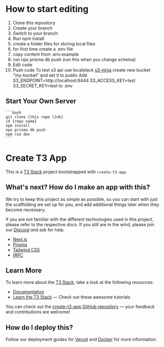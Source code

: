 # How to start editing

1. Clone this repository
2. Create your branch
3. Switch to your branch
4. Run npm install
5. create a folder files for storing local files
6. for first time create a .env file
7. copy content from .env.example
9. run npx prisma db push (run this when you change schema)
8. Edit code
9. Push code
To test s3 api use localstack [s3-ninja](https://s3ninja.net/)
create new bucket "my-bucket" and set it to public
Add S3_ENDPOINT=http://localhost:9444
S3_ACCESS_KEY=test
S3_SECRET_KEY=test to .env
## Start Your Own Server

    ```bash
    git clone {this repo link}
    cd {repo name}
    npm install
    npx prisma db push
    npm run dev
    ```

# Create T3 App

This is a [T3 Stack](https://create.t3.gg/) project bootstrapped with `create-t3-app`.


## What's next? How do I make an app with this?

We try to keep this project as simple as possible, so you can start with just the scaffolding we set up for you, and add additional things later when they become necessary.

If you are not familiar with the different technologies used in this project, please refer to the respective docs. If you still are in the wind, please join our [Discord](https://t3.gg/discord) and ask for help.

- [Next.js](https://nextjs.org)
- [Prisma](https://prisma.io)
- [Tailwind CSS](https://tailwindcss.com)
- [tRPC](https://trpc.io)

## Learn More

To learn more about the [T3 Stack](https://create.t3.gg/), take a look at the following resources:

- [Documentation](https://create.t3.gg/)
- [Learn the T3 Stack](https://create.t3.gg/en/faq#what-learning-resources-are-currently-available) — Check out these awesome tutorials

You can check out the [create-t3-app GitHub repository](https://github.com/t3-oss/create-t3-app) — your feedback and contributions are welcome!

## How do I deploy this?

Follow our deployment guides for [Vercel](https://create.t3.gg/en/deployment/vercel) and [Docker](https://create.t3.gg/en/deployment/docker) for more information.
